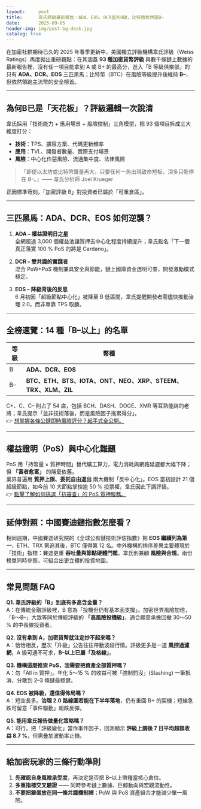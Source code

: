 ```yaml
---
layout:     post
title:      韋氏評級最新報告：ADA、EOS、DCR並列B級，比特幣依然是B–
date:       2025-09-05
header-img: img/post-bg-desk.jpg
catalog: true
---
```


在加密社群期待已久的 2025 年春季更新中，美國獨立評級機構韋氏評級（Weiss Ratings）再度拋出重磅觀點：在其涵蓋 **93 種加密貨幣評級** 與數千條鏈上數據的最新報告裡，沒有任一項目能拿到 A 或 B+ 的最高分，進入「B 等級俱樂部」的只有 **ADA、DCR、EOS** 三匹黑馬；比特幣（BTC）在風險等級提升後維持 **B–**，但依然領跑主流幣的安全榜首。

---

## 為何B已是「天花板」？評級邏輯一次說清

韋氏採用「技術能力 + 應用場景 + 風險控制」三角模型，把 93 個項目拆成三大維度打分：

- **技術**：TPS、擴容方案、代碼更新頻率  
- **應用**：TVL、開發者數量、實際支付場景  
- **風險**：中心化作惡風險、流通集中度、法律風險  

> 「即便以太坊或比特幣聲量再大，只要任何一角出現致命短板，頂多只能停在 B–。」—— 韋氏分析師 Joel Krueger

正因標準苛刻，「加密評級 B」對投資者已屬於「可重倉區」。

---

## 三匹黑馬：ADA、DCR、EOS 如何逆襲？

1. **ADA – 權益證明日之星**  
   全網超過 3,000 個權益池讓質押去中心化程度持續提升；韋氏點名「下一個真正落實 100 % PoS 的將是 Cardano」。

2. **DCR – 雙共識的實踐者**  
   混合 PoW+PoS 機制兼具安全與節能，鏈上國庫資金透明可查，開發激勵模式穩定。

3. **EOS – 降級背後的反思**  
   6 月初因「超級節點中心化」被降至 B 低區間，韋氏提醒開發者需儘快推動治理 2.0，而非單靠 TPS 取勝。

---

## 全榜速覽：14 種「B–以上」的名單

| 等級 | 幣種 |
| --- | --- |
| B | **ADA、DCR、EOS** |
| B– | **BTC、ETH、BTS、IOTA、ONT、NEO、XRP、STEEM、TRX、XLM、ZIL** |

C+、C、C– 則占了 54 席，包括 BCH、DASH、DOGE、XMR 等耳熟能詳的老將；韋氏提示「並非技術落後，而是風險因子拖累得分」。  
👉 [想掌握各條公鏈即時風險評分？起手式全公開。](https://okxdog.com/)

---

## 權益證明（PoS）與中心化難題

PoS 用「持幣量 × 質押時間」替代礦工算力，電力消耗與網路延遲都大幅下降；但 **「富者愈富」** 的隱憂依舊。  
業界普遍用 **質押上限、委託自由退出** 兩大機制「反中心化」。EOS 當初設計 21 個超級節點，如今前 10 大節點掌控逾 50 % 投票權，韋氏因此下調評級。  
👉 [點擊了解如何挑選「抗審查」的 PoS 質押服務。](https://okxdog.com/)

---

## 延伸對照：中國賽迪鏈指數怎麼看？

相同週期，中國賽迪研究院的《全球公有鏈技術評估指數》把 **EOS 繼續列為第一**，ETH、TRX 緊追其後，BTC 僅得第 12 名。中外機構的排序差異主要體現於「技術」指標：賽迪更重 **吞吐量與節點硬體門檻**，韋氏則兼顧 **風險與合規**。兩份榜單同時參照，可組合出更立體的投資地圖。

---

## 常見問題 FAQ

**Q1. 韋氏評級的「B」到底有多高含金量？**  
A：在傳統金融評級裡，B 意為「投機但仍有基本面支撐」。加密世界風險加倍，「B～B–」大致等同於傳統評級的 **「高風險投機級」**，適合願意承擔回撤 30～50 % 的中長線投資者。

**Q2. 沒有拿到 A，加密貨幣就注定炒不起來嗎？**  
A：恰恰相反，歷次「升級」公告往往帶動波段行情。評級更多是一道 **風控過濾網**，A 級可遇不可求，**B–以上已屬「及格線」**。

**Q3. 機構這麼推崇 PoS，我需要把資產全部質押嗎？**  
A：勿「All in 質押」。年化 5～15 % 的收益可被「強制罰沒」(Slashing) 一筆抵消，分散到 2–3 條鏈最穩健。

**Q4. EOS 被降級，還值得佈局嗎？**  
A：短空長多。**治理 2.0 路線圖若能在下半年落地**，仍有重回 B+ 的契機；短線急跌可留意「事件驅動」超跌反彈。

**Q5. 能用韋氏報告做量化策略嗎？**  
A：可行。把「評級變化」當作事件因子，回測顯示 **評級上調後 7 日平均超額收益 8.7 %**，但需疊加波動率止損。

---

## 給加密玩家的三條行動準則

1. **先確認自身風險承受度**，再決定是否把 B–以上幣種當核心倉位。  
2. **多重指標交叉驗證** —— 同時參考鏈上數據、巨鯨動向與宏觀流動性。  
3. **不要把雞蛋放在同一條共識機制裡**；PoW 與 PoS 資產組合才能減少單一風險。